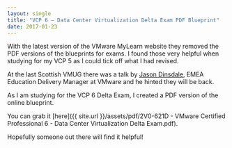 ```yaml
---
layout: single
title: "VCP 6 – Data Center Virtualization Delta Exam PDF Blueprint"
date: 2017-01-23
---
```


With the latest version of the VMware MyLearn website they removed the PDF versions of the blueprints for exams. I found those very helpful when studying for my VCP 5 as I could tick off what I had revised.

At the last Scottish VMUG there was a talk by [Jason Dinsdale](https://www.linkedin.com/in/jasondinsdale), EMEA Education Delivery Manager at VMware and he hinted they will be back.

As I am studying for the VCP 6 Delta Exam, I created a PDF version of the online blueprint.

You can grab it [here]({{ site.url }}/assets/pdf/2V0-621D - VMware Certified Professional 6 - Data Center Virtualization Delta Exam.pdf).

Hopefully someone out there will find it helpful!
